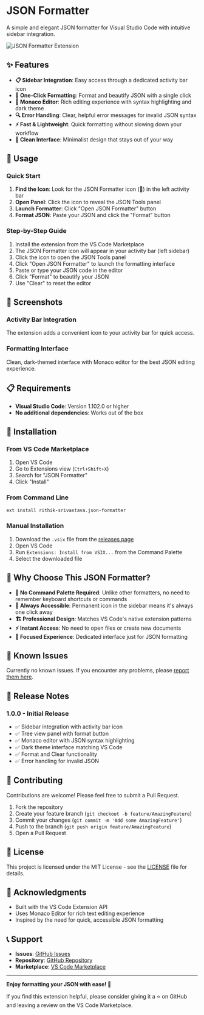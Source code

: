 # JSON Formatter

A simple and elegant JSON formatter for Visual Studio Code with intuitive sidebar integration.

![JSON Formatter Extension](images/icon.png)

## ✨ Features

- **📋 Sidebar Integration**: Easy access through a dedicated activity bar icon
- **🎯 One-Click Formatting**: Format and beautify JSON with a single click
- **🎨 Monaco Editor**: Rich editing experience with syntax highlighting and dark theme
- **🔍 Error Handling**: Clear, helpful error messages for invalid JSON syntax
- **⚡ Fast & Lightweight**: Quick formatting without slowing down your workflow
- **🎪 Clean Interface**: Minimalist design that stays out of your way

## 🚀 Usage

### Quick Start
1. **Find the Icon**: Look for the JSON Formatter icon (📐) in the left activity bar
2. **Open Panel**: Click the icon to reveal the JSON Tools panel
3. **Launch Formatter**: Click "Open JSON Formatter" button
4. **Format JSON**: Paste your JSON and click the "Format" button

### Step-by-Step Guide
1. Install the extension from the VS Code Marketplace
2. The JSON Formatter icon will appear in your activity bar (left sidebar)
3. Click the icon to open the JSON Tools panel
4. Click "Open JSON Formatter" to launch the formatting interface
5. Paste or type your JSON code in the editor
6. Click "Format" to beautify your JSON
7. Use "Clear" to reset the editor

## 📸 Screenshots

### Activity Bar Integration
The extension adds a convenient icon to your activity bar for quick access.

### Formatting Interface
Clean, dark-themed interface with Monaco editor for the best JSON editing experience.

## 📋 Requirements

- **Visual Studio Code**: Version 1.102.0 or higher
- **No additional dependencies**: Works out of the box

## 🔧 Installation

### From VS Code Marketplace
1. Open VS Code
2. Go to Extensions view (`Ctrl+Shift+X`)
3. Search for "JSON Formatter"
4. Click "Install"

### From Command Line
```bash
ext install rithik-srivastava.json-formatter
```

### Manual Installation
1. Download the `.vsix` file from the [releases page](https://github.com/Ritthikk/JSON-formatter-VScode-Extension/releases)
2. Open VS Code
3. Run `Extensions: Install from VSIX...` from the Command Palette
4. Select the downloaded file

## 🎯 Why Choose This JSON Formatter?

- **🚀 No Command Palette Required**: Unlike other formatters, no need to remember keyboard shortcuts or commands
- **🎨 Always Accessible**: Permanent icon in the sidebar means it's always one click away
- **🏗️ Professional Design**: Matches VS Code's native extension patterns
- **⚡ Instant Access**: No need to open files or create new documents
- **🎪 Focused Experience**: Dedicated interface just for JSON formatting

## 🐛 Known Issues

Currently no known issues. If you encounter any problems, please [report them here](https://github.com/Ritthikk/JSON-formatter-VScode-Extension/issues).

## 📝 Release Notes

### 1.0.0 - Initial Release
- ✅ Sidebar integration with activity bar icon
- ✅ Tree view panel with format button
- ✅ Monaco editor with JSON syntax highlighting
- ✅ Dark theme interface matching VS Code
- ✅ Format and Clear functionality
- ✅ Error handling for invalid JSON

## 🤝 Contributing

Contributions are welcome! Please feel free to submit a Pull Request.

1. Fork the repository
2. Create your feature branch (`git checkout -b feature/AmazingFeature`)
3. Commit your changes (`git commit -m 'Add some AmazingFeature'`)
4. Push to the branch (`git push origin feature/AmazingFeature`)
5. Open a Pull Request

## 📄 License

This project is licensed under the MIT License - see the [LICENSE](LICENSE) file for details.

## 🙏 Acknowledgments

- Built with the VS Code Extension API
- Uses Monaco Editor for rich text editing experience
- Inspired by the need for quick, accessible JSON formatting

## 📞 Support

- **Issues**: [GitHub Issues](https://github.com/Ritthikk/JSON-formatter-VScode-Extension/issues)
- **Repository**: [GitHub Repository](https://github.com/Ritthikk/JSON-formatter-VScode-Extension)
- **Marketplace**: [VS Code Marketplace](https://marketplace.visualstudio.com/items?itemName=rithik-srivastava.json-formatter)

---

**Enjoy formatting your JSON with ease! 🎉**

If you find this extension helpful, please consider giving it a ⭐ on GitHub and leaving a review on the VS Code Marketplace.